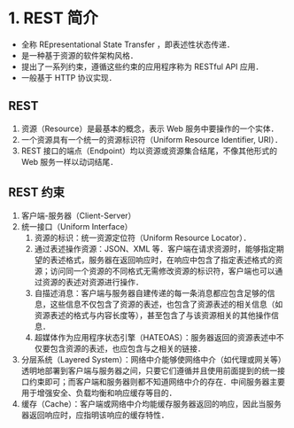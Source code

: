 # 1. REST 简介

- 全称 REpresentational State Transfer ，即表述性状态传递．
- 是一种基于资源的软件架构风格．
- 提出了一系列约束，遵循这些约束的应用程序称为 RESTful API 应用．
- 一般基于 HTTP 协议实现．

## REST

1. 资源（Resource）是最基本的概念，表示 Web 服务中要操作的一个实体．
2. 一个资源具有一个统一的资源标识符（Uniform Resource Identifier, URI）．
3. REST 接口的端点（Endpoint）均以资源或资源集合结尾，不像其他形式的 Web 服务一样以动词结尾．

## REST 约束

1. 客户端-服务器（Client-Server）
2. 统一接口（Uniform Interface）
    1. 资源的标识：统一资源定位符（Uniform Resource Locator）．
    2. 通过表述操作资源：JSON、XML 等．客户端在请求资源时，能够指定期望的表述格式，服务器在返回响应时，在响应中包含了指定表述格式的资源；访问同一个资源的不同格式无需修改资源的标识符，客户端也可以通过资源的表述对资源进行操作．
    3. 自描述消息：客户端与服务器自建传递的每一条消息都应包含足够的信息，这些信息不仅包含了资源的表述，也包含了资源表述的相关信息（如资源表述的格式与内容长度等），甚至包含了与该资源相关的其他操作信息．
    4. 超媒体作为应用程序状态引擎（HATEOAS）：服务器返回的资源表述中不仅要包含资源的表述，也应包含与之相关的链接．
3. 分层系统（Layered System）：网络中介能够使网络中介（如代理或网关等）透明地部署到客户端与服务器之间，只要它们遵循并且使用前面提到的统一接口约束即可；而客户端和服务器则都不知道网络中介的存在．中间服务器主要用于增强安全、负载均衡和响应缓存等目的．
4. 缓存（Cache）：客户端或网络中介均能缓存服务器返回的响应，因此当服务器返回响应时，应指明该响应的缓存特性．
